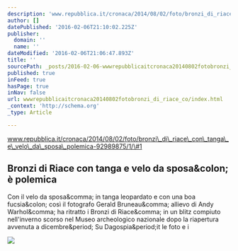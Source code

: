 ```yaml
---
description: 'www.repubblica.it/cronaca/2014/08/02/foto/bronzi_di_riace_con_tanga_e_velo_da_sposa_polemica-92989875/1/#1'
author: []
datePublished: '2016-02-06T21:10:02.225Z'
publisher:
  domain: ''
  name: ''
dateModified: '2016-02-06T21:06:47.893Z'
title: ''
sourcePath: _posts/2016-02-06-wwwrepubblicaitcronaca20140802fotobronzi_di_riace_co.md
published: true
inFeed: true
hasPage: true
inNav: false
url: wwwrepubblicaitcronaca20140802fotobronzi_di_riace_co/index.html
_context: 'http://schema.org'
_type: Article

---
```

www.repubblica.it/cronaca/2014/08/02/foto/bronzi\_di\_riace\_con\_tanga\_e\_velo\_da\_sposa\_polemica-92989875/1/\#1

<article style=""><h1>Bronzi di Riace con tanga e velo da sposa&amp;colon; è polemica</h1><p>Con il velo da sposa&amp;comma; in tanga leopardato e con una boa fucsia&amp;colon; così il fotografo Gerald Bruneau&amp;comma; allievo di Andy Warhol&amp;comma; ha ritratto i Bronzi di Riace&amp;comma; in un blitz compiuto nell'inverno scorso nel Museo archeologico nazionale dopo la riapertura avvenuta a dicembre&amp;period; Su Dagospia&amp;period;it le foto e i</p><img src="http://www.repstatic.it/content/nazionale/img/2014/08/02/164352353-3c3829b8-3436-4fc7-a628-998ec6cc5414.jpg" /></article>